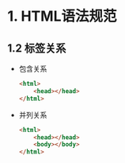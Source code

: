 # 1. HTML语法规范

## 1.2 标签关系
- 包含关系
	```html
	<html>
	    <head></head>
	</html>
	```

- 并列关系
	```html
	<html>
	    <head></head>
	    <body></body>
	</html>
	```
